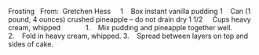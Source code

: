 Frosting
 
From:  Gretchen Hess
 
 
1    Box instant vanilla pudding
1    Can (1 pound, 4 ounces) crushed pineapple – do not drain dry
1 1/2     Cups heavy cream, whipped
    
    
 
1.    Mix pudding and pineapple together well.
2.    Fold in heavy cream, whipped.
3.    Spread between layers on top and sides of cake.
 
